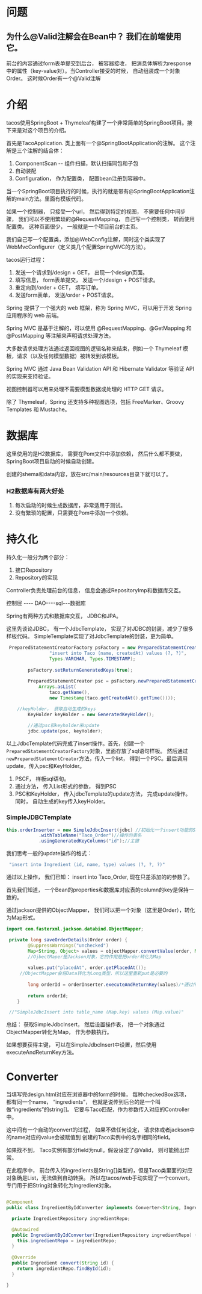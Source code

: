 # 问题

## 为什么@Valid注解会在Bean中？ 我们在前端使用它。
前台的内容通过form表单提交到后台， 被容器接收， 把消息体解析为response中的属性（key-value对）。当Controller接受的时候， 自动组装成一个对象Order。 这时候Order有一个@Valid注解



# 介绍

tacos使用SpringBoot + Thymeleaf构建了一个非常简单的SpringBoot项目。接下来是对这个项目的介绍。

首先是TacoApplication. 类上面有一个@SpringBootApplication的注解。 这个注解是三个注解的结合体：

1. ComponentScan -- 组件扫描，默认扫描同包和子包
2. 自动装配
3. Configuration， 作为配置类， 配置bean注册到容器中。

当一个SpringBoot项目执行的时候，执行的就是带有@SpringBootApplication注解的main方法。里面有模板代码。



如果一个控制器， 只接受一个url， 然后得到特定的视图， 不需要任何中间步骤， 我们可以不使用繁琐的@RequestMapping， 自己写一个控制类， 转而使用配置类。 这种页面很少， 一般就是一个项目前台的主页。

我们自己写一个配置类，添加@WebConfig注解，同时这个类实现了WebMvcConfigurer（定义类几个配置SpringMVC的方法）。



tacos运行过程：

1. 发送一个请求到/design + GET， 出现一个design页面。
2. 填写信息， form表单提交， 发送一个/design + POST请求。
3. 重定向到/order + GET， 填写订单。
4. 发送form表单， 发送/order + POST请求。





Spring 提供了一个强大的 web 框架，称为 Spring MVC，可以用于开发 Spring 应用程序的 web 前端。

Spring MVC 是基于注解的，可以使用 @RequestMapping、@GetMapping 和 @PostMapping 等注解来声明请求处理方法。

大多数请求处理方法通过返回视图的逻辑名称来结束，例如一个 Thymeleaf 模板，请求（以及任何模型数据）被转发到该模板。

Spring MVC 通过 Java Bean Validation API 和 Hibernate Validator 等验证 API 的实现来支持验证。

视图控制器可以用来处理不需要模型数据或处理的 HTTP GET 请求。

除了 Thymeleaf，Spring 还支持多种视图选项，包括 FreeMarker、Groovy Templates 和 Mustache。





# 数据库

这里使用的是H2数据库， 需要在Pom文件中添加依赖， 然后什么都不要做， SpringBoot项目启动的时候自动创建。

创建的shema和data内容，放在src/main/resources目录下就可以了。 

### H2数据库有两大好处

1. 每次启动的时候生成数据库，非常适用于测试。
2. 没有繁琐的配置，只需要在Pom中添加一个依赖。



# 持久化

持久化一般分为两个部分：

1. 接口Repository
2. Repository的实现



Controller负责处理前台的信息， 信息会通过RepositoryImp和数据库交互。

控制层 ---- DAO----sql---数据库



Spring有两种方式和数据库交互， JDBC和JPA。

这里先谈论JDBC， 有一个JdbcTemplate， 实现了对JDBC的封装，减少了很多样板代码。 SimpleTemplate实现了对JdbcTemplate的封装，更为简单。

```java
 PreparedStatementCreatorFactory psFactory = new PreparedStatementCreatorFactory(
                "insert into Taco (name, createdAt) values (?, ?)",
                Types.VARCHAR, Types.TIMESTAMP);
        
        psFactory.setReturnGeneratedKeys(true);
        
        PreparedStatementCreator psc = psFactory.newPreparedStatementCreator(
            Arrays.asList(
                taco.getName(),
                new Timestamp(taco.getCreatedAt().getTime())));

 	//keyHolder， 获取自动生成的keys
        KeyHolder keyHolder = new GeneratedKeyHolder();
        
        //通过psc和keyholder来update
        jdbc.update(psc, keyHolder);
```

以上JdbcTemplate代码完成了insert操作。首先，创建一个`PreparedStatementCreatorFactory`对象，里面存放了sql语句样板。 然后通过`newPreparedStatementCreator`方法，传入一个list， 得到一个PSC。最后调用update，传入psc和KeyHolder。

1. PSCF， 样板sql语句。
2. 通过方法， 传入List形式的参数， 得到PSC
3. PSC和KeyHolder， 传入jdbcTemplate的update方法， 完成update操作。 同时， 自动生成的key传入keyHolder。

### SimpleJDBCTemplate

```java
this.orderInserter = new SimpleJdbcInsert(jdbc) //初始化一个insert功能的SimpleJdbc， 需要JdbcTemplate实例作为参数
            .withTableName("Taco_Order")//操作的表名
            .usingGeneratedKeyColumns("id");//主键
```

我们思考一般的update操作的格式：

```java
 "insert into Ingredient (id, name, type) values (?, ?, ?)"
```

通过以上操作， 我们已知： insert into Taco_Order, 现在只差添加的的参数了。



首先我们知道， 一个Bean的properties和数据库对应表的column的key是保持一致的。

通过jackson提供的ObjectMapper， 我们可以把一个对象（这里是Order），转化为Map形式。

```Java
import com.fasterxml.jackson.databind.ObjectMapper;

 private long saveOrderDetails(Order order) {
        @SuppressWarnings("unchecked") 
        Map<String, Object> values = objectMapper.convertValue(order, Map.class);
        //OjbectMaper是Jackson对象，它的作用是把order转化为Map
         
        values.put("placedAt", order.getPlacedAt()); 
     //ObjectMapper会将Data转化为Long类型，所以这里重新put是必要的
        
        long orderId = orderInserter.executeAndReturnKey(values)/*通过传入的MapOfOrder， 执行insert操作*/.longValue();//返回longValue。
        
        return orderId;
    }

 //"SimpleJdbcInsert into table_name (Map.key) values (Map.value)"
```

总结： 获取SimpleJdbcInsert， 然后设置操作表， 把一个对象通过ObjectMapper转化为Map， 作为参数执行。

如果想要获得主键， 可以在SimpleJdbcInsert中设置，然后使用executeAndReturnKey方法。

# Converter

当填写完design.html对应在浏览器中的form的时候， 每种checkedBox选项， 都有同一个name， “ingredients”， 也就是说传到后台的是一个叫做“ingredients”的string[]。 它要与Taco匹配，作为参数传入对应的Controller中。

这中间有一个自动的convert的过程， 如果不做任何设定， 请求体或者jackson中的name对应的value会被赋值到 创建的Taco实例中的名字相同的field。



如果找不到， Taco实例有部分field为null。假设设定了@Valid， 则可能抛出异常。

在此程序中， 前台传入的ingredients是String[]类型的，但是Taco类里面的对应对象确是List<Ingredient>，无法做到自动转换。 所以在tacos/web手动实现了一个convert，专门用于把String对象转化为Ingredient对象。

```java

@Component
public class IngredientByIdConverter implements Converter<String, Ingredient> {

  private IngredientRepository ingredientRepo;

  @Autowired
  public IngredientByIdConverter(IngredientRepository ingredientRepo) {
    this.ingredientRepo = ingredientRepo;
  }
  
  @Override
  public Ingredient convert(String id) {
    return ingredientRepo.findById(id);
  }

}

```







